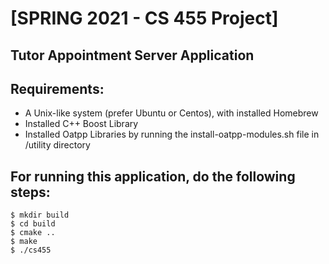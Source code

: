# [SPRING 2021 - CS 455 Project]
## Tutor Appointment Server Application

## Requirements:
- A Unix-like system (prefer Ubuntu or Centos), with installed Homebrew
- Installed C++ Boost Library
- Installed Oatpp Libraries by running the install-oatpp-modules.sh file in /utility directory

## For running this application, do the following steps:

```
$ mkdir build
$ cd build
$ cmake ..
$ make
$ ./cs455
```